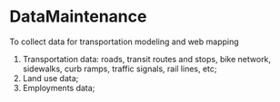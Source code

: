 # DataMaintenance
To collect data for transportation modeling and web mapping

1. Transportation data: roads, transit routes and stops, bike network, sidewalks, curb ramps, traffic signals, rail lines, etc;
2. Land use data;
3. Employments data;
